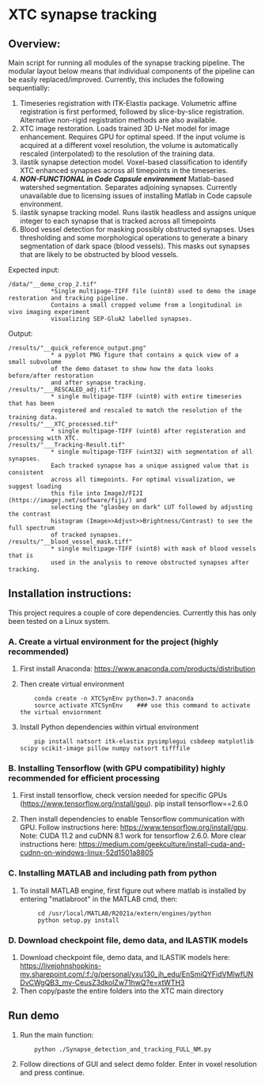 # XTC synapse tracking

## Overview:
Main script for running all modules of the synapse tracking pipeline. 
The modular layout below means that individual components of the pipeline can
be easily replaced/improved. Currently, this includes the following sequentially:

1. Timeseries registration with ITK-Elastix package. 
           Volumetric affine registration is first performed, followed by slice-by-slice registration.
            Alternative non-rigid registration methods are also available.
2. XTC image restoration. 
            Loads trained 3D U-Net model for image enhancement.
            Requires GPU for optimal speed. If the input volume is acquired at a different
            voxel resolution, the volume is automatically rescaled (interpolated) to 
            the resolution of the training data.
3. ilastik synapse detection model. 
            Voxel-based classification to identify XTC enhanced synapses
            across all timepoints in the timeseries.
4. ***NON-FUNCTIONAL in Code Capsule environment*** Matlab-based watershed segmentation.
            Separates adjoining synapses. Currently unavailable
            due to licensing issues of installing Matlab in Code capsule environment.
5. ilastik synapse tracking model.
            Runs ilastik headless and assigns unique integer to each synapse that is
            tracked across all timepoints
6. Blood vessel detection for masking possibly obstructed synapses.
            Uses thresholding and some morphological operations to generate a binary
            segmentation of dark space (blood vessels). This masks out synapses that
            are likely to be obstructed by blood vessels. 

Expected input:

    /data/"__demo_crop_2.tif"
                *Single multipage-TIFF file (uint8) used to demo the image restoration and tracking pipeline.
                Contains a small cropped volume from a longitudinal in vivo imaging experiment
                visualizing SEP-GluA2 labelled synapses. 
Output:
    
    /results/"__quick_reference_output.png"
                * a pyplot PNG figure that contains a quick view of a small subvolume
                of the demo dataset to show how the data looks before/after restoration
                and after synapse tracking.
    /results/"___RESCALED_adj.tif"
                * single multipage-TIFF (uint8) with entire timeseries that has been
                registered and rescaled to match the resolution of the training data.
    /results/"___XTC_processed.tif"
                * single multipage-TIFF (uint8) after registeration and processing with XTC.
    /results/"___Tracking-Result.tif"
                * single multipage-TIFF (uint32) with segmentation of all synapses.
                Each tracked synapse has a unique assigned value that is consistent
                across all timepoints. For optimal visualization, we suggest loading
                this file into ImageJ/FIJI (https://imagej.net/software/fiji/) and 
                selecting the "glasbey on dark" LUT followed by adjusting the contrast
                histogram (Image>>Adjust>>Brightness/Contrast) to see the full spectrum
                of tracked synapses.
    /results/"__blood_vessel_mask.tiff"
                * single multipage-TIFF (uint8) with mask of blood vessels that is
                used in the analysis to remove obstructed synapses after tracking.



## Installation instructions:
This project requires a couple of core dependencies. Currently this has only been tested on a Linux system.

### A. Create a virtual environment for the project (highly recommended)

1. First install Anaconda: https://www.anaconda.com/products/distribution

2. Then create virtual environment

           conda create -n XTCSynEnv python=3.7 anaconda
           source activate XTCSynEnv    ### use this command to activate the virtual enviornment

3. Install Python dependencies within virtual environment

           pip install natsort itk-elastix pysimplegui csbdeep matplotlib scipy scikit-image pillow numpy natsort tifffile
    
    
### B. Installing Tensorflow (with GPU compatibility) highly recommended for efficient processing
        
1. First install tensorflow, check version needed for specific GPUs (https://www.tensorflow.org/install/gpu). 
        pip install tensorflow==2.6.0
        
2. Then install dependencies to enable Tensorflow communication with GPU. Follow instructions here: https://www.tensorflow.org/install/gpu. Note: CUDA 11.2 and cuDNN 8.1 work for tensorflow 2.6.0.
More clear instructions here: https://medium.com/geekculture/install-cuda-and-cudnn-on-windows-linux-52d1501a8805
    
	
### C. Installing MATLAB and including path from python

1. To install MATLAB engine, first figure out where matlab is installed by entering "matlabroot" in the MATLAB cmd, then:
            
            cd /usr/local/MATLAB/R2021a/extern/engines/python
            python setup.py install
            
            
            
### D. Download checkpoint file, demo data, and ILASTIK models

1. Download checkpoint file, demo data, and ILASTIK models here: https://livejohnshopkins-my.sharepoint.com/:f:/g/personal/yxu130_jh_edu/EnSmiQYFidVMlwfUNDvCWgQB3_mv-CeusZ3dkolZw71hwQ?e=xtWTH3
2. Then copy/paste the entire folders into the XTC main directory



## Run demo

1. Run the main function:

           python ./Synapse_detection_and_tracking_FULL_NM.py

2. Follow directions of GUI and select demo folder. Enter in voxel resolution and press continue.



            
            
